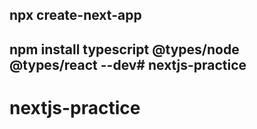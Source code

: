 ## npx create-next-app
## npm install typescript @types/node @types/react --dev# nextjs-practice
# nextjs-practice
